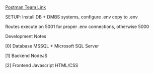 [Postman Team Link](https://app.getpostman.com/join-team?invite_code=c440c4f2dc89c85e505253e71c3164de) 

SETUP:
Install DB + DMBS systems, configure .env copy to .env

Routes execute on 5001 for proper .env connections, otherwise 5000



Development Notes


[0] Database
    MSSQL + Microsoft SQL Server


[1] Backend
    NodeJS


[2] Frontend
    Javascript
    HTML/CSS